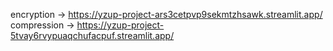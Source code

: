 encryption -> https://yzup-project-ars3cetpvp9sekmtzhsawk.streamlit.app/
compression -> https://yzup-project-5tvay6rvypuaqchufacpuf.streamlit.app/
